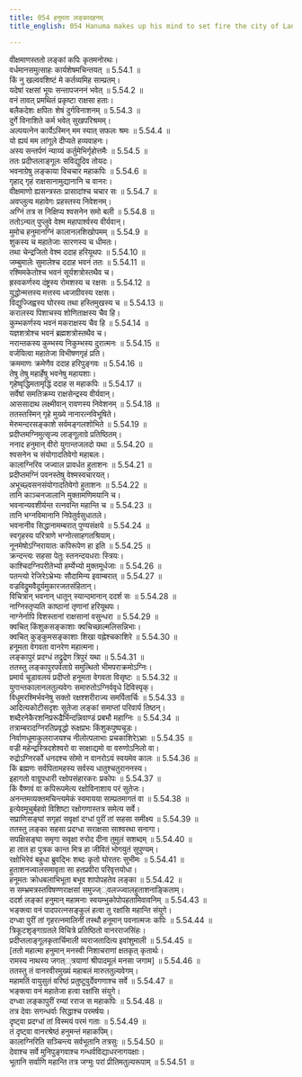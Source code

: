 ```yaml
---
title: 054 हनूमता लङ्कादहनम्
title_english: 054 Hanuma makes up his mind to set fire the city of Lanka

---
```

<div class="audioEmbed"  caption="श्रीराम-हरिसीताराममूर्ति-घनपाठिभ्यां वचनम्" src="https://archive.org/download/Ramayana-recitation-Sriram-harisItArAmamUrti-Ghanapaati-v2/Kanda_5/Kanda_5_SK-054-Hanuma_makes_up_his_mind_to_set_fire_the_city of Lanka.mp3"></div>

  
वीक्षमाणस्ततो लङ्कां कपिः कृतमनोरथः।  
वर्धमानसमुत्साहः कार्यशेषमचिन्तयत् ॥ 5.54.1 ॥   
किं नु खल्ववशिष्टं मे कर्तव्यमिह साम्प्रतम्।  
यदेषां रक्षसां भूयः सन्तापजननं भवेत् ॥ 5.54.2 ॥   
वनं तावत् प्रमथितं प्रकृष्टा राक्षसा हताः।  
बलैकदेशः क्षपितः शेषं दुर्गविनाशनम् ॥ 5.54.3 ॥   
दुर्गे विनाशिते कर्म भवेत् सुखपरिश्रमम्।  
अल्पयत्नेन कार्येऽस्मिन् मम स्यात् सफलः श्रमः ॥ 5.54.4 ॥   
यो ह्ययं मम लांगूले दीप्यते हव्यवाहनः।  
अस्य सन्तर्पणं न्याय्यं कर्तुमेभिर्गृहोत्तमैः ॥ 5.54.5 ॥   
ततः प्रदीप्तलाङ्गूलः सविद्युदिव तोयदः।  
भवनाग्रेषु लङ्काया विचचार महाकपिः ॥ 5.54.6 ॥   
गृहाद् गृहं राक्षसानामुद्यानानि च वानरः।  
वीक्षमाणो ह्यसन्त्रस्तः प्रासादांश्च चचार सः ॥ 5.54.7 ॥   
अवप्लुत्य महावेगः प्रहस्तस्य निवेशनम्।  
अग्निं तत्र स निक्षिप्य श्वसनेन समो बली ॥ 5.54.8 ॥   
ततोऽन्यत् पुप्लुवे वेश्म महापार्श्वस्य वीर्यवान्।  
मुमोच हनुमानग्निं कालानलशिखोपमम् ॥ 5.54.9 ॥   
शुकस्य च महातेजाः सारणस्य च धीमतः।  
तथा चेन्द्रजितो वेश्म ददाह हरियूथपः ॥ 5.54.10 ॥   
जम्बुमालेः सुमालेश्च ददाह भवनं ततः ॥ 5.54.11 ॥   
रश्मिमकेतोश्च भवनं सूर्यशत्रोस्तथैव च।  
ह्रस्वकर्णस्य दंष्ट्रस्य रोमशस्य च रक्षसः ॥ 5.54.12 ॥   
युद्धोन्मत्तस्य मत्तस्य ध्वजग्रीवस्य रक्षसः।  
विद्युज्जिह्वस्य घोरस्य तथा हस्तिमुखस्य च ॥ 5.54.13 ॥   
करालस्य पिशाचस्य शोणिताक्षस्य चैव हि।  
कुम्भकर्णस्य भवनं मकराक्षस्य चैव हि ॥ 5.54.14 ॥   
यज्ञशत्रोश्च भवनं ब्रह्मशत्रोस्तथैव च।  
नरान्तकस्य कुम्भस्य निकुम्भस्य दुरात्मनः ॥ 5.54.15 ॥   
वर्जयित्वा महातेजा विभीषणगृहं प्रति।  
क्रममाणः क्रमेणैव ददाह हरिपुङ्गवः ॥ 5.54.16 ॥   
तेषु तेषु महार्हेषु भवनेषु महायशाः।  
गृहेष्वृद्धिमतामृद्धिं ददाह स महाकपिः ॥ 5.54.17 ॥   
सर्वेषां समतिक्रम्य राक्षसेन्द्रस्य वीर्यवान्।  
आससादाथ लक्ष्मीवान् रावणस्य निवेशनम् ॥ 5.54.18 ॥   
ततस्तस्मिन् गृहे मुख्ये नानारत्नविभूषिते।  
मेरुमन्दरसङ्काशे सर्वमङ्गलशोभिते ॥ 5.54.19 ॥   
प्रदीप्तमग्निमुत्सृज्य लाङ्गूलाग्रे प्रतिष्ठितम्।  
ननाद हनुमान् वीरो युगान्तजलदो यथा ॥ 5.54.20 ॥   
श्वसनेन च संयोगादतिवेगो महाबलः।  
कालाग्निरिव जज्वाल प्रावर्धत हुताशनः ॥ 5.54.21 ॥   
प्रदीप्तमग्निं पवनस्तेषु वेश्मस्वचारयत्।  
अभूच्छ्वसनसंयोगादतिवेगो हुताशनः ॥ 5.54.22 ॥   
तानि काञ्चनजालानि मुक्तामणिमयानि च।  
भवनान्यवशीर्यन्त रत्नवन्ति महान्ति च ॥ 5.54.23 ॥   
तानि भग्नविमानानि निपेतुर्वसुधातले।  
भवनानीव सिद्धानामम्बरात् पुण्यसंक्षये ॥ 5.54.24 ॥   
स्वगृहस्य परित्राणे भग्नोत्साहगतश्रियाम्।  
नूनमेषोऽग्निरायातः कपिरूपेण हा इति ॥ 5.54.25 ॥   
क्रन्दन्त्यः सहसा पेतुः स्तनन्दयधराः स्त्रियः।  
काश्चिदग्निपरीतेभ्यो हर्म्येभ्यो मुक्तमूर्धजाः ॥ 5.54.26 ॥   
पतन्त्यो रेजिरेऽभ्रेभ्यः सौदामिन्य इवाम्बरात् ॥ 5.54.27 ॥   
वज्रविद्रुमवैदूर्यमुकारजतसंहितान्।  
विचित्रान् भवनान् धातून् स्यान्दमानान् ददर्श सः ॥ 5.54.28 ॥   
नाग्निस्तृप्यति काष्ठानां तृणानां हरियूथपः।  
नाग्नेर्नापि विशस्तानां राक्षसानां वसुन्धरा ॥ 5.54.29 ॥   
क्वचित् किंशुकसङ्काशाः क्वचिच्छाल्मलिसन्निभाः।  
क्वचित् कुङ्कुमसङ्काशाः शिखा वह्नेश्चकाशिरे ॥ 5.54.30 ॥   
हनूमता वेगवता वानरेण महात्मना।  
लङ्कापुरं प्रदग्धं तद्रुद्रेण त्रिपुरं यथा ॥ 5.54.31 ॥   
ततस्तु लङ्कापुरपर्वताग्रे समुत्थितो भीमपराक्रमोऽग्निः।  
प्रमार्य चूडावलयं प्रदीप्तो हनूमता वेगवता विसृष्टः ॥ 5.54.32 ॥   
युगान्तकालानलतुल्यवेगः समारुतोऽग्निर्ववृधे दिविस्पृक्।  
विधूमरश्मिर्भवनेषु सक्तो रक्षश्शरीराज्य समर्पितार्चिः ॥ 5.54.33 ॥   
आदित्यकोटीसदृशः सुतेजा लङ्कां समाप्तां परिवार्य तिष्ठन्।  
शब्दैरनेकैरशनिप्ररूढैर्भिन्दन्निवाण्डं प्रबभौ महाग्निः ॥ 5.54.34 ॥   
तत्राम्बरादग्निरतिप्रवृद्धो रूक्षप्रभः किंशुकपुष्पचूडः।  
निर्वाणधूमाकुलराजयश्च नीलोत्पलाभाः प्रचकाशिरेऽभ्राः ॥ 5.54.35 ॥   
वज्री महेन्द्रस्त्रिदशेश्वरो वा साक्षाद्यमो वा वरुणोऽनिलो वा।  
रुद्रोऽग्निरर्को धनदश्च सोमो न वानरोऽयं स्वयमेव कालः ॥ 5.54.36 ॥   
किं ब्रह्मणः सर्वपितामहस्य सर्वस्य धातुश्चतुराननस्य।  
इहागतो वाग्रूपधारी रक्षोपसंहारकरः प्रकोपः ॥ 5.54.37 ॥   
किं वैष्णवं वा कपिरूपमेत्य रक्षोविनाशाय परं सुतेजः।  
अनन्तमव्यक्तमचिन्त्यमेकं स्वमायया साम्प्रतमागतं वा ॥ 5.54.38 ॥   
इत्येवमूचुर्बहवो विशिष्टा रक्षोगणास्तत्र समेत्य सर्वे।  
सप्राणिसङ्घां सगृहां सवृक्षां दग्धां पुरीं तां सहसा समीक्ष्य ॥ 5.54.39 ॥   
ततस्तु लङ्का सहसा प्रदग्धा सराक्षसा साश्वरथा सनागा।  
सपक्षिसङ्घा समृगा सवृक्षा रुरोद दीना तुमुलं सशब्दम् ॥ 5.54.40 ॥   
हा तात हा पुत्रक कान्त मित्र हा जीवितं भोगयुतं सुपुण्यम्।  
रक्षोभिरेवं बहुधा ब्रुवद्भिः शब्दः कृतो घोरतरः सुभीमः ॥ 5.54.41 ॥   
हुताशनज्वालसमावृता सा हतप्रवीरा परिवृत्तयोधा।  
हनूमतः क्रोधबलाभिभूता बभूव शापोपहतेव लङ्का ॥ 5.54.42 ॥   
स सम्भ्रमत्रस्तविषण्णराक्षसां समुज्ज््वलज्ज्वालहुताशनाङ्किताम्।  
ददर्श लङ्कां हनुमान् महामनाः स्वयम्भुकोपोपहतामिवावनिम् ॥ 5.54.43 ॥   
भङ्क्त्वा वनं पादपरत्नसङ्कुलं हत्वा तु रक्षांसि महान्ति संयुगे।  
दग्ध्वा पुरीं तां गृहरत्नमालिनीं तस्थौ हनूमान् पवनात्मजः कपिः ॥ 5.54.44 ॥   
त्रिकूटशृङ्गाग्रतले विचित्रे प्रतिष्ठितो वानरराजसिंहः।  
प्रदीप्तलाङ्गूलकृतार्चिमाली व्यराजतादित्य इवांशुमाली ॥ 5.54.45 ॥   
[ततो महात्मा हनुमान् मनस्वी निशाचराणां क्षतकृत् कृतार्थः।  
रामस्य नाथस्य जगत््त्रयाणां श्रीपादमूलं मनसा जगाम] ॥ 5.54.46 ॥   
ततस्तु तं वानरवीरमुख्यं महाबलं मारुततुल्यवेगम्।  
महामतिं वायुसुतं वरिष्ठं प्रतुष्टुवुर्देवगणाश्च सर्वे ॥ 5.54.47 ॥   
भङ्क्त्वा वनं महातेजा हत्वा रक्षांसि संयुगे।  
दग्ध्वा लङ्कापुरीं रम्यां रराज स महाकपिः ॥ 5.54.48 ॥   
तत्र देवाः सगन्धर्वाः सिद्धाश्च परमर्षयः।  
दृष्ट्वा प्रदग्धां तां विस्मयं परमं गताः ॥ 5.54.49 ॥   
तं दृष्ट्वा वानरश्रेष्ठं हनुमन्तं महाकपिम्।  
कालाग्निरिति सञ्चिन्त्य सर्वभूतानि तत्रसुः ॥ 5.54.50 ॥   
देवाश्च सर्वे मुनिपुङ्गवाश्च गन्धर्वविद्याधरनागयक्षाः।  
भूतानि सर्वाणि महान्ति तत्र जग्मुः परां प्रीतिमतुल्यरूपाम् ॥ 5.54.51 ॥   